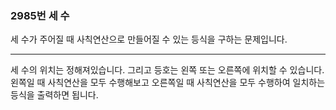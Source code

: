 ### 2985번 세 수

세 수가 주어질 때 사칙연산으로 만들어질 수 있는 등식을 구하는 문제입니다.

---

세 수의 위치는 정해져있습니다. 그리고 등호는 왼쪽 또는 오른쪽에 위치할 수 있습니다. 왼쪽일 때 사칙연산을 모두 수행해보고 오른쪽일 때 사칙연산을 모두 수행하여 일치하는 등식을 출력하면 됩니다.